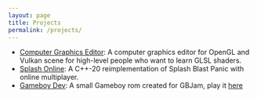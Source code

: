 ```yaml
---
layout: page
title: Projects
permalink: /projects/
---
```

- [Computer Graphics Editor](https://github.com/EliasFarhan/CompGraphEditor): A computer graphics editor for OpenGL and Vulkan scene for high-level people who want to learn GLSL shaders.
- [Splash Online](https://github.com/EliasFarhan/SplashOnline): A C++-20 reimplementation of Splash Blast Panic with online multiplayer.
- [Gameboy Dev](https://github.com/EliasFarhan/GBDev): A small Gameboy rom created for GBJam, play it [here](https://teamkwakwa.itch.io/soup-raiders-jailbreak)
